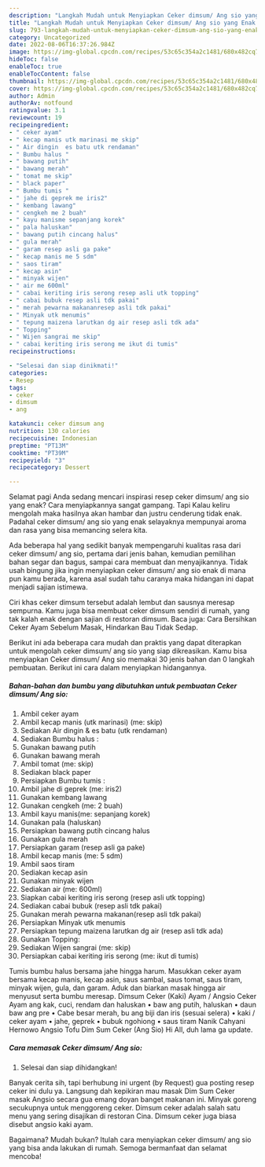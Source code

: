 ```yaml
---
description: "Langkah Mudah untuk Menyiapkan Ceker dimsum/ Ang sio yang Enak Banget"
title: "Langkah Mudah untuk Menyiapkan Ceker dimsum/ Ang sio yang Enak Banget"
slug: 793-langkah-mudah-untuk-menyiapkan-ceker-dimsum-ang-sio-yang-enak-banget
category: Uncategorized
date: 2022-08-06T16:37:26.984Z
image: https://img-global.cpcdn.com/recipes/53c65c354a2c1481/680x482cq70/ceker-dimsum-ang-sio-foto-resep-utama.jpg
hideToc: false
enableToc: true
enableTocContent: false
thumbnail: https://img-global.cpcdn.com/recipes/53c65c354a2c1481/680x482cq70/ceker-dimsum-ang-sio-foto-resep-utama.jpg
cover: https://img-global.cpcdn.com/recipes/53c65c354a2c1481/680x482cq70/ceker-dimsum-ang-sio-foto-resep-utama.jpg
author: Admin
authorAv: notfound
ratingvalue: 3.1
reviewcount: 19
recipeingredient:
- " ceker ayam"
- " kecap manis utk marinasi me skip"
- " Air dingin  es batu utk rendaman"
- " Bumbu halus "
- " bawang putih"
- " bawang merah"
- " tomat me skip"
- " black paper"
- " Bumbu tumis "
- " jahe di geprek me iris2"
- " kembang lawang"
- " cengkeh me 2 buah"
- " kayu manisme sepanjang korek"
- " pala haluskan"
- " bawang putih cincang halus"
- " gula merah"
- " garam resep asli ga pake"
- " kecap manis me 5 sdm"
- " saos tiram"
- " kecap asin"
- " minyak wijen"
- " air me 600ml"
- " cabai keriting iris serong resep asli utk topping"
- " cabai bubuk resep asli tdk pakai"
- " merah pewarna makananresep asli tdk pakai"
- " Minyak utk menumis"
- " tepung maizena larutkan dg air resep asli tdk ada"
- " Topping"
- " Wijen sangrai me skip"
- " cabai keriting iris serong me ikut di tumis"
recipeinstructions:

- "Selesai dan siap dinikmati!"
categories:
- Resep
tags:
- ceker
- dimsum
- ang

katakunci: ceker dimsum ang 
nutrition: 130 calories
recipecuisine: Indonesian
preptime: "PT13M"
cooktime: "PT39M"
recipeyield: "3"
recipecategory: Dessert

---
```



Selamat pagi Anda sedang mencari inspirasi resep ceker dimsum/ ang sio yang enak? Cara menyiapkannya sangat gampang. Tapi Kalau keliru mengolah maka hasilnya akan hambar dan justru cenderung tidak enak. Padahal ceker dimsum/ ang sio yang enak selayaknya mempunyai aroma dan rasa yang bisa memancing selera kita.


Ada beberapa hal yang sedikit banyak mempengaruhi kualitas rasa dari ceker dimsum/ ang sio, pertama dari jenis bahan, kemudian pemilihan bahan segar dan bagus, sampai cara membuat dan menyajikannya. Tidak usah bingung jika ingin menyiapkan ceker dimsum/ ang sio enak di mana pun kamu berada, karena asal sudah tahu caranya maka hidangan ini dapat menjadi sajian istimewa.

Ciri khas ceker dimsum tersebut adalah lembut dan sausnya meresap sempurna. Kamu juga bisa membuat ceker dimsum sendiri di rumah, yang tak kalah enak dengan sajian di restoran dimsum. Baca juga: Cara Bersihkan Ceker Ayam Sebelum Masak, Hindarkan Bau Tidak Sedap.


Berikut ini ada beberapa cara mudah dan praktis yang dapat diterapkan untuk mengolah ceker dimsum/ ang sio yang siap dikreasikan. Kamu bisa menyiapkan Ceker dimsum/ Ang sio memakai 30 jenis bahan dan 0 langkah pembuatan. Berikut ini cara dalam menyiapkan hidangannya.

<!--inarticleads1-->

##### Bahan-bahan dan bumbu yang dibutuhkan untuk pembuatan Ceker dimsum/ Ang sio:

1. Ambil  ceker ayam
1. Ambil  kecap manis (utk marinasi) (me: skip)
1. Sediakan  Air dingin &amp; es batu (utk rendaman)
1. Sediakan  Bumbu halus :
1. Gunakan  bawang putih
1. Gunakan  bawang merah
1. Ambil  tomat (me: skip)
1. Sediakan  black paper
1. Persiapkan  Bumbu tumis :
1. Ambil  jahe di geprek (me: iris2)
1. Gunakan  kembang lawang
1. Gunakan  cengkeh (me: 2 buah)
1. Ambil  kayu manis(me: sepanjang korek)
1. Gunakan  pala (haluskan)
1. Persiapkan  bawang putih cincang halus
1. Gunakan  gula merah
1. Persiapkan  garam (resep asli ga pake)
1. Ambil  kecap manis (me: 5 sdm)
1. Ambil  saos tiram
1. Sediakan  kecap asin
1. Gunakan  minyak wijen
1. Sediakan  air (me: 600ml)
1. Siapkan  cabai keriting iris serong (resep asli utk topping)
1. Sediakan  cabai bubuk (resep asli tdk pakai)
1. Gunakan  merah pewarna makanan(resep asli tdk pakai)
1. Persiapkan  Minyak utk menumis
1. Persiapkan  tepung maizena larutkan dg air (resep asli tdk ada)
1. Gunakan  Topping:
1. Sediakan  Wijen sangrai (me: skip)
1. Persiapkan  cabai keriting iris serong (me: ikut di tumis)


Tumis bumbu halus bersama jahe hingga harum. Masukkan ceker ayam bersama kecap manis, kecap asin, saus sambal, saus tomat, saus tiram, minyak wijen, gula, dan garam. Aduk dan biarkan masak hingga air menyusut serta bumbu meresap. Dimsum Ceker (Kaki) Ayam / Angsio Ceker Ayam ang kak, cuci, rendam dan haluskan • baw ang putih, haluskan • daun baw ang pre • Cabe besar merah, bu ang biji dan iris (sesuai selera) • kaki / ceker ayam • jahe, geprek • bubuk ngohiong • saus tiram Nanik Cahyani Hernowo Angsio Tofu Dim Sum Ceker (Ang Sio) Hi All, duh lama ga update. 

<!--inarticleads2-->

##### Cara memasak Ceker dimsum/ Ang sio:


1. Selesai dan siap dihidangkan!

Banyak cerita sih, tapi berhubung ini urgent (by Request) gua posting resep ceker ini dulu ya. Langsung dah kepikiran mau masak Dim Sum Ceker masak Angsio secara gua emang doyan banget makanan ini. Minyak goreng secukupnya untuk menggoreng ceker. Dimsum ceker adalah salah satu menu yang sering disajikan di restoran Cina. Dimsum ceker juga biasa disebut angsio kaki ayam. 

Bagaimana? Mudah bukan? Itulah cara menyiapkan ceker dimsum/ ang sio yang bisa anda lakukan di rumah. Semoga bermanfaat dan selamat mencoba!
